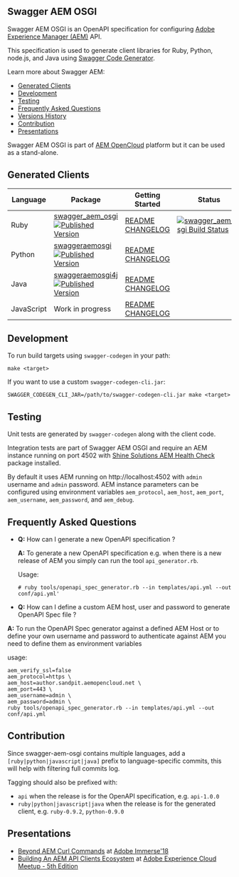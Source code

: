 Swagger AEM OSGI
-----------

Swagger AEM OSGI is an OpenAPI specification for configuring [Adobe Experience Manager (AEM)](http://www.adobe.com/au/marketing-cloud/enterprise-content-management.html) API.

This specification is used to generate client libraries for Ruby, Python, node.js, and Java using [Swagger Code Generator](https://github.com/swagger-api/swagger-codegen).

Learn more about Swagger AEM:

* [Generated Clients](https://github.com/shinesolutions/swagger-aem-osgi#generated-clients)
* [Development](https://github.com/shinesolutions/swagger-aem-osgi#development)
* [Testing](https://github.com/shinesolutions/swagger-aem-osgi#testing)
* [Frequently Asked Questions](https://github.com/shinesolutions/swagger-aem-osgi#frequently-asked-questions)
* [Versions History](https://github.com/shinesolutions/swagger-aem-osgi/blob/master/docs/versions.md)
* [Contribution](https://github.com/shinesolutions/swagger-aem-osgi#contribution)
* [Presentations](https://github.com/shinesolutions/swagger-aem-osgi/#presentations)

Swagger AEM OSGI is part of [AEM OpenCloud](https://aemopencloud.io) platform but it can be used as a stand-alone.

Generated Clients
-----------------

| Language   | Package                                                                                                                                                                                                                                                                 | Getting Started                                                                                                                                                                         | Status                                                                                                                                       |
|------------|-------------------------------------------------------------------------------------------------------------------------------------------------------------------------------------------------------------------------------------------------------------------------|-----------------------------------------------------------------------------------------------------------------------------------------------------------------------------------------|----------------------------------------------------------------------------------------------------------------------------------------------|
| Ruby       | [swagger_aem_osgi](https://rubygems.org/gems/swagger_aem_osgi) [![Published Version](https://badge.fury.io/rb/swagger_aem_osgi.svg)](https://rubygems.org/gems/swagger_aem_osgi)                                                                                                            | [README](https://github.com/shinesolutions/swagger-aem-osgi/blob/master/ruby/README.md) [CHANGELOG](https://github.com/shinesolutions/swagger-aem-osgi/blob/master/ruby/CHANGELOG.md)             | [![swagger_aem_osgi Build Status](https://img.shields.io/travis/shinesolutions/swagger-aem-osgi.svg)](http://travis-ci.org/shinesolutions/swagger-aem-osgi) |
| Python     | [swaggeraemosgi](https://pypi.python.org/pypi/swaggeraemosgi) [![Published Version](https://badge.fury.io/py/swaggeraemosgi.svg)](https://pypi.python.org/pypi/swaggeraemosgi)                                                                                                          | [README](https://github.com/shinesolutions/swagger-aem-osgi/blob/master/python/README.md) [CHANGELOG](https://github.com/shinesolutions/swagger-aem-osgi/blob/master/python/CHANGELOG.md)         |                                                                                                                                              |
| Java       | [swaggeraemosgi4j](http://mvnrepository.com/artifact/com.shinesolutions/swaggeraemosgi4j) [![Published Version](https://maven-badges.herokuapp.com/maven-central/com.shinesolutions/swaggeraemosgi4j/badge.svg)](http://mvnrepository.com/artifact/com.shinesolutions/swaggeraemosgi4j) | [README](https://github.com/shinesolutions/swagger-aem-osgi/blob/master/java/README.md) [CHANGELOG](https://github.com/shinesolutions/swagger-aem-osgi/blob/master/java/CHANGELOG.md)             |                                                                                                                                              |
| JavaScript | Work in progress                                                                                                                                                                                                                                                        | [README](https://github.com/shinesolutions/swagger-aem-osgi/blob/master/javascript/README.md) [CHANGELOG](https://github.com/shinesolutions/swagger-aem-osgi/blob/master/javascript/CHANGELOG.md) |                                                                                                                                              |

Development
-----------

To run build targets using `swagger-codegen` in your path:

    make <target>

If you want to use a custom `swagger-codegen-cli.jar`:

    SWAGGER_CODEGEN_CLI_JAR=/path/to/swagger-codegen-cli.jar make <target>

Testing
-------

Unit tests are generated by `swagger-codegen` along with the client code.

Integration tests are part of Swagger AEM OSGI and require an AEM instance running on port 4502 with [Shine Solutions AEM Health Check](https://github.com/shinesolutions/aem-healthcheck) package installed.

By default it uses AEM running on http://localhost:4502 with `admin` username and `admin` password. AEM instance parameters can be configured using environment variables `aem_protocol`, `aem_host`, `aem_port`, `aem_username`, `aem_password`, and `aem_debug`.

Frequently Asked Questions
--------------------------

* __Q:__ How can I generate a new OpenAPI specification ?

  __A:__ To generate a new OpenAPI specification e.g. when there is a new release of AEM you simply can run the tool  `api_generator.rb`.

  Usage:

  `# ruby tools/openapi_spec_generator.rb --in templates/api.yml --out conf/api.yml'`

* __Q:__ How can I define a custom AEM host, user and password to generate OpenAPI Spec file ?

__A:__ To run the OpenAPI Spec generator against a defined AEM Host or to define your own username and password to authenticate against AEM you need to define them as environment variables

usage:
```
aem_verify_ssl=false
aem_protocol=https \
aem_host=author.sandpit.aemopencloud.net \
aem_port=443 \
aem_username=admin \
aem_password=admin \
ruby tools/openapi_spec_generator.rb --in templates/api.yml --out conf/api.yml
```

Contribution
------------

Since swagger-aem-osgi contains multiple languages, add a `[ruby|python|javascript|java]` prefix to language-specific commits, this will help with filtering full commits log.

Tagging should also be prefixed with:

* `api` when the release is for the OpenAPI specification, e.g. `api-1.0.0`
* `ruby|python|javascript|java` when the release is for the generated client, e.g. `ruby-0.9.2`, `python-0.9.0`

Presentations
-------------

* [Beyond AEM Curl Commands](https://www.slideshare.net/cliffano/beyond-aem-curl-commands) at [Adobe Immerse'18](https://immerse18.adobe-devs.adobeevents.com/)
* [Building An AEM API Clients Ecosystem](https://www.slideshare.net/cliffano/building-an-aem-api-clients-ecosystem/) at [Adobe Experience Cloud Meetup - 5th Edition](https://www.meetup.com/Melbourne-Adobe-Experience-Cloud/events/249851899/)
